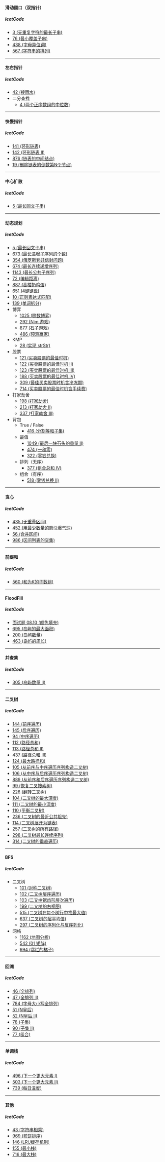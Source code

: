 #### 滑动窗口（双指针）

##### leetCode

- [3 (无重复字符的最长子串)](https://leetcode-cn.com/problems/longest-substring-without-repeating-characters/)
- [76 (最小覆盖子串)](https://leetcode-cn.com/problems/minimum-window-substring/)
- [438 (字母异位词)](https://leetcode-cn.com/problems/find-all-anagrams-in-a-string/)
- [567 (字符串的排列)](https://leetcode-cn.com/problems/permutation-in-string/)

---

#### 左右指针

##### leetCode

- [42 (接雨水)](https://leetcode-cn.com/problems/trapping-rain-water/)
- 二分查找
  - [4 (两个正序数组的中位数)](https://leetcode-cn.com/problems/median-of-two-sorted-arrays/)

---

#### 快慢指针

##### leetCode

- [141 (环形链表)](https://leetcode-cn.com/problems/linked-list-cycle/)
- [142 (环形链表 II)](https://leetcode-cn.com/problems/linked-list-cycle-ii/)
- [876 (链表的中间结点)](https://leetcode-cn.com/problems/middle-of-the-linked-list/)
- [19 (删除链表的倒数第N个节点)](https://leetcode-cn.com/problems/remove-nth-node-from-end-of-list/)

---

#### 中心扩散

##### leetCode

- [5 (最长回文子串)](https://leetcode-cn.com/problems/longest-palindromic-substring/)

---

#### 动态规划

##### leetCode

- [5 (最长回文子串)](https://leetcode-cn.com/problems/longest-palindromic-substring/)
- [673 (最长递增子序列的个数)](https://leetcode-cn.com/problems/number-of-longest-increasing-subsequence/)
- [354 (俄罗斯套娃信封问题)](https://leetcode-cn.com/problems/russian-doll-envelopes/)
- [674 (最长连续递增序列)](https://leetcode-cn.com/problems/longest-continuous-increasing-subsequence/)
- [1143 (最长公共子序列)](https://leetcode-cn.com/problems/longest-common-subsequence/)
- [72 (编辑距离)](https://leetcode-cn.com/problems/edit-distance/)
- [887 (高楼扔鸡蛋)](https://leetcode-cn.com/problems/super-egg-drop/)
- [651 (4键键盘)](https://leetcode-cn.com/problems/4-keys-keyboard/)
- [10 (正则表达式匹配)](https://leetcode-cn.com/problems/regular-expression-matching/)
- [139 (单词拆分)](https://leetcode-cn.com/problems/word-break/)
- 博弈
  - [1025 (除数博弈)](https://leetcode-cn.com/problems/divisor-game/)
  - [292 (Nim 游戏)](https://leetcode-cn.com/problems/nim-game/)
  - [877 (石子游戏)](https://leetcode-cn.com/problems/stone-game/)
  - [486 (预测赢家)](https://leetcode-cn.com/problems/predict-the-winner/)
- KMP
  - [28 (实现 strStr)](https://leetcode-cn.com/problems/implement-strstr/)
- 股票
  - [121 (买卖股票的最佳时机)](https://leetcode-cn.com/problems/best-time-to-buy-and-sell-stock/)
  - [122 (买卖股票的最佳时机 II)](https://leetcode-cn.com/problems/best-time-to-buy-and-sell-stock-ii/)
  - [123 (买卖股票的最佳时机 III)](https://leetcode-cn.com/problems/best-time-to-buy-and-sell-stock-iii/)
  - [188 (买卖股票的最佳时机 IV)](https://leetcode-cn.com/problems/best-time-to-buy-and-sell-stock-iv/)
  - [309 (最佳买卖股票时机含冷冻期)](https://leetcode-cn.com/problems/best-time-to-buy-and-sell-stock-with-cooldown/)
  - [714 (买卖股票的最佳时机含手续费)](https://leetcode-cn.com/problems/best-time-to-buy-and-sell-stock-with-transaction-fee/)
- 打家劫舍
  - [198 (打家劫舍)](https://leetcode-cn.com/problems/house-robber/)
  - [213 (打家劫舍 II)](https://leetcode-cn.com/problems/house-robber-ii/)
  - [337 (打家劫舍 III)](https://leetcode-cn.com/problems/house-robber-iii/)
- 背包
  - True / False
    - [416 (分割等和子集)](https://leetcode-cn.com/problems/partition-equal-subset-sum/) 
  - 最值
    - [1049 (最后一块石头的重量 II)](https://leetcode-cn.com/problems/last-stone-weight-ii/)
    - [474 (一和零)](https://leetcode-cn.com/problems/ones-and-zeroes/)
    - [322 (零钱兑换)](https://leetcode-cn.com/problems/coin-change/)
  - 排列（无序）
    - [377 (组合总和 Ⅳ)](https://leetcode-cn.com/problems/combination-sum-iv/)
  - 组合（有序）
    - [518 (零钱兑换 II)](https://leetcode-cn.com/problems/coin-change-2/)
 
---

#### 贪心

##### leetCode

- [435 (无重叠区间)](https://leetcode-cn.com/problems/non-overlapping-intervals/)
- [452 (用最少数量的箭引爆气球)](https://leetcode-cn.com/problems/minimum-number-of-arrows-to-burst-balloons/)
- [56 (合并区间)](https://leetcode-cn.com/problems/merge-intervals/)
- [986 (区间列表的交集)](https://leetcode-cn.com/problems/interval-list-intersections/)

---

#### 前缀和

##### leetCode

- [560 (和为K的子数组)](https://leetcode-cn.com/problems/subarray-sum-equals-k/)

---

#### FloodFill

##### leetCode

- [面试题 08.10 (颜色填充)](https://leetcode-cn.com/problems/color-fill-lcci/)
- [695 (岛屿的最大面积)](https://leetcode-cn.com/problems/max-area-of-island/)
- [200 (岛屿数量)](https://leetcode-cn.com/problems/number-of-islands/)
- [463 (岛屿的周长)](https://leetcode-cn.com/problems/island-perimeter/)

---

#### 并查集

##### leetCode

- [305 (岛屿数量 II)](https://leetcode-cn.com/problems/number-of-islands-ii/)

---

#### 二叉树

##### leetCode

- [144 (前序遍历)](https://leetcode-cn.com/problems/binary-tree-preorder-traversal/)
- [145 (后序遍历)](https://leetcode-cn.com/problems/binary-tree-postorder-traversal/)
- [94 (中序遍历)](https://leetcode-cn.com/problems/binary-tree-inorder-traversal/)
- [112 (路径总和)](https://leetcode-cn.com/problems/path-sum/)
- [113 (路径总和 II)](https://leetcode-cn.com/problems/path-sum-ii/)
- [437 (路径总和 III)](https://leetcode-cn.com/problems/path-sum-iii/)
- [124 (最大路径和)](https://leetcode-cn.com/problems/binary-tree-maximum-path-sum/)
- [105 (从前序与中序遍历序列构造二叉树)](https://leetcode-cn.com/problems/construct-binary-tree-from-preorder-and-inorder-traversal/)
- [106 (从中序与后序遍历序列构造二叉树)](https://leetcode-cn.com/problems/construct-binary-tree-from-inorder-and-postorder-traversal/)
- [889 (从前序和后序遍历序列构造二叉树)](https://leetcode-cn.com/problems/construct-binary-tree-from-preorder-and-postorder-traversal/)
- [99 (恢复二叉搜索树)](https://leetcode-cn.com/problems/recover-binary-search-tree/)
- [226 (翻转二叉树)](https://leetcode-cn.com/problems/er-cha-shu-de-jing-xiang-lcof/)
- [104 (二叉树的最大深度)](https://leetcode-cn.com/problems/maximum-depth-of-binary-tree/)
- [111 (二叉树的最小深度)](https://leetcode-cn.com/problems/minimum-depth-of-binary-tree/)
- [110 (平衡二叉树)](https://leetcode-cn.com/problems/balanced-binary-tree/)
- [236 (二叉树的最近公共祖先)](https://leetcode-cn.com/problems/lowest-common-ancestor-of-a-binary-tree/)
- [114 (二叉树展开为链表)](https://leetcode-cn.com/problems/flatten-binary-tree-to-linked-list/)
- [257 (二叉树的所有路径)](https://leetcode-cn.com/problems/binary-tree-paths/)
- [298 (二叉树最长连续序列)](https://leetcode-cn.com/problems/binary-tree-longest-consecutive-sequence/)
- [314 (二叉树的垂直遍历)](https://leetcode-cn.com/problems/binary-tree-vertical-order-traversal/)

---

#### BFS

##### leetCode

- 二叉树
  - [101 (对称二叉树)](https://leetcode-cn.com/problems/symmetric-tree/)
  - [102 (二叉树层序遍历)](https://leetcode-cn.com/problems/binary-tree-level-order-traversal/)
  - [103 (二叉树锯齿形层次遍历)](https://leetcode-cn.com/problems/binary-tree-zigzag-level-order-traversal/)
  - [199 (二叉树的右视图)](https://leetcode-cn.com/problems/binary-tree-right-side-view/)
  - [515 (二叉树在每个树行中找最大值)](https://leetcode-cn.com/problems/find-largest-value-in-each-tree-row/)
  - [637 (二叉树的层平均值)](https://leetcode-cn.com/problems/average-of-levels-in-binary-tree/)
  - [297 (二叉树的序列化与反序列化)](https://leetcode-cn.com/problems/serialize-and-deserialize-binary-tree/)
- 网格
  - [1162 (地图分析)](https://leetcode-cn.com/problems/as-far-from-land-as-possible/)
  - [542 (01 矩阵)](https://leetcode-cn.com/problems/01-matrix/)
  - [994 (腐烂的橘子)](https://leetcode-cn.com/problems/rotting-oranges/)
 
---

#### 回溯

##### leetCode

- [46 (全排列)](https://leetcode-cn.com/problems/permutations/)
- [47 (全排列 II)](https://leetcode-cn.com/problems/permutations-ii/)
- [784 (字母大小写全排列)](https://leetcode-cn.com/problems/letter-case-permutation/)
- [51 (N皇后)](https://leetcode-cn.com/problems/n-queens/)
- [52 (N皇后 II)](https://leetcode-cn.com/problems/n-queens-ii/)
- [78 (子集)](https://leetcode-cn.com/problems/subsets/)
- [90 (子集 II)](https://leetcode-cn.com/problems/subsets-ii/)
- [77 (组合)](https://leetcode-cn.com/problems/combinations/)
  
---

#### 单调栈

##### leetCode

- [496 (下一个更大元素 I)](https://leetcode-cn.com/problems/next-greater-element-i/)
- [503 (下一个更大元素 II)](https://leetcode-cn.com/problems/next-greater-element-ii/)
- [739 (每日温度)](https://leetcode-cn.com/problems/daily-temperatures/)

---

#### 其他

##### leetCode

- [43 (字符串相乘)](https://leetcode-cn.com/problems/multiply-strings/)
- [969 (煎饼排序)](https://leetcode-cn.com/problems/pancake-sorting/)
- [146 (LRU缓存机制)](https://leetcode-cn.com/problems/lru-cache/)
- [155 (最小栈)](https://leetcode-cn.com/problems/min-stack/)
- [716 (最大栈)](https://leetcode-cn.com/problems/max-stack/)


